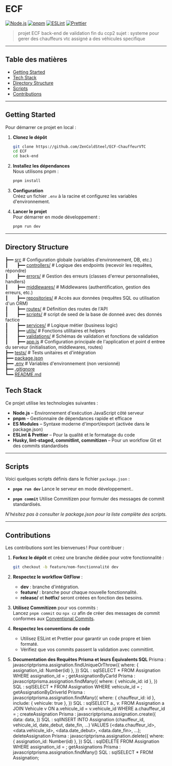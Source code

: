 # ECF

[![Node.js](https://img.shields.io/badge/Node.js-18.x-green.svg)](https://nodejs.org/) [![pnpm](https://img.shields.io/badge/pnpm-7.x-blue.svg)](https://pnpm.io/) [![ESLint](https://img.shields.io/badge/ESLint-8.x-orange.svg)](https://eslint.org/) [![Prettier](https://img.shields.io/badge/Prettier-2.x-yellow.svg)](https://prettier.io/)

>projet ECF back-end de validation fin du ccp2 
sujet : systeme pour gerer des chauffeurs vtc assigné a des véhicules specifique 

---

## Table des matières

- [Getting Started](#getting-started)
- [Tech Stack](#tech-stack)
- [Directory Structure](#directory-structure)
- [Scripts](#scripts)
- [Contributions](#contributions)

---

## Getting Started

Pour démarrer ce projet en local :

1. **Clonez le dépôt**

   ```bash
   git clone https://github.com/ZenColdSteel/ECF-ChauffeurVTC
   cd ECF
   cd back-end
   ```

2. **Installez les dépendances**  
   Nous utilisons pnpm :

   ```bash
   pnpm install
   ```

3. **Configuration**  
   Créez un fichier `.env` à la racine et configurez les variables d'environnement.

4. **Lancer le projet**  
   Pour démarrer en mode développement :
   ```bash
   pnpm run dev
   ```

---

## Directory Structure

┣━━ [src](./src) # Configuration globale (variables d'environnement, DB, etc.)<br>
┃&emsp;&emsp;┣━━ [controllers/](./src/controllers) # Logique des endpoints (recevoir les requêtes, répondre)<br>
┃&emsp;&emsp;┣━━ [errors/](./src/errors) # Gestion des erreurs (classes d'erreur personnalisées, handlers)<br>
┃&emsp;&emsp;┣━━ [middlewares/](./src/middlewares) # Middlewares (authentification, gestion des erreurs, etc.)<br>
┃&emsp;&emsp;┣━━ [repositories/](./src/repositories) # Accès aux données (requêtes SQL ou utilisation d'un ORM)<br>
┃&emsp;&emsp;┣━━ [routes/](./src/routes) # Définition des routes de l'API<br>
┃&emsp;&emsp;┣━━ [scripts/](./src/scripts) # script de seed de la base de donneé avec des donnés factice<br>
┃&emsp;&emsp;┣━━ [services/](./src/services) # Logique métier (business logic)<br>
┃&emsp;&emsp;┣━━ [utils/](./src/utils) # Fonctions utilitaires et helpers<br>
┃&emsp;&emsp;┣━━ [validations/](./src/validations) # Schémas de validation et fonctions de validation<br>
┃&emsp;&emsp;┣━━ [app.js](./src/app.js) # Configuration principale de l'application et point d entree du serveur (initialisation, middlewares, routes)<br>
┣━━ [tests/](./tests) # Tests unitaires et d'intégration<br>
┣━━ [package.json](./package.json)<br>
┣━━ [.env](./.env) # Variables d'environnement (non versionné)<br>
┣━━ [.gitignore](./.gitignore)<br>
┗━━ [README.md](./README.md)

## Tech Stack

Ce projet utilise les technologies suivantes :

- **Node.js** – Environnement d'exécution JavaScript côté serveur
- **pnpm** – Gestionnaire de dépendances rapide et efficace
- **ES Modules** – Syntaxe moderne d'import/export (activée dans le package.json)
- **ESLint & Prettier** – Pour la qualité et le formatage du code
- **Husky, lint-staged, commitlint, commitizen** – Pour un workflow Git et des commits standardisés

---

## Scripts

Voici quelques scripts définis dans le fichier `package.json` :

- **`pnpm run dev`**
  Lance le serveur en mode développement..

- **`pnpm commit`**
  Utilise Commitizen pour formuler des messages de commit standardisés.

_N'hésitez pas à consulter le package.json pour la liste complète des scripts._

---

## Contributions

Les contributions sont les bienvenues ! Pour contribuer :

1. **Forkez le dépôt** et créez une branche dédiée pour votre fonctionnalité :

   ```bash
   git checkout -b feature/nom-fonctionnalité dev
   ```

2. **Respectez le workflow GitFlow** :

   - **dev** : branche d'intégration.
   - **feature/** : branche pour chaque nouvelle fonctionnalité.
   - **release/** et **hotfix/** seront créées en fonction des besoins.

3. **Utilisez Commitizen** pour vos commits :  
   Lancez `pnpm commit` ou `npx cz` afin de créer des messages de commit conformes aux [Conventional Commits](https://www.conventionalcommits.org/).

4. **Respectez les conventions de code**
   - Utilisez ESLint et Prettier pour garantir un code propre et bien formaté.
   - Vérifiez que vos commits passent la validation avec commitlint.
5. **Documentation des Requêtes Prisma et leurs Équivalents SQL**
Prisma :
   javascriptprisma.assignation.findUniqueOrThrow({
      where: { assignation_id: Number(id) },
   })
   SQL :
   sqlSELECT * FROM Assignation 
   WHERE assignation_id = <id>;
   getAssignationByCarId
   Prisma :
   javascriptprisma.assignation.findMany({
      where: { vehicule_id: id },
   })
   SQL :
   sqlSELECT * FROM Assignation 
   WHERE vehicule_id = <id>;
   getAssignationByDriverId
   Prisma :
   javascriptprisma.assignation.findMany({
      where: { chauffeur_id: id },
      include: { vehicule: true },
   })
   SQL :
   sqlSELECT a.*, v.* 
   FROM Assignation a
   JOIN Vehicule v ON a.vehicule_id = v.vehicule_id
   WHERE a.chauffeur_id = <id>;
   createAssignation
   Prisma :
   javascriptprisma.assignation.create({
      data: data,
   })
   SQL :
   sqlINSERT INTO Assignation (chauffeur_id, vehicule_id, date_debut, date_fin, ...) 
   VALUES (<data.chauffeur_id>, <data.vehicule_id>, <data.date_debut>, <data.date_fin>, ...);
   deleteAssignation
   Prisma :
   javascriptprisma.assignation.delete({
      where: { assignation_id: Number(id) },
   })
   SQL :
   sqlDELETE FROM Assignation 
   WHERE assignation_id = <id>;
   getAssignations
   Prisma :
   javascriptprisma.assignation.findMany()
   SQL :
   sqlSELECT * FROM Assignation;